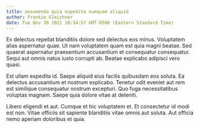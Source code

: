```yaml
---
title: assumenda quia expedita numquam aliquid
author: Frankie Gleichner
date: Tue Nov 30 2021 18:34:57 GMT-0500 (Eastern Standard Time)
---
```

Ex delectus repellat blanditiis dolore sed delectus eos minus. Voluptatem alias aspernatur quae. Ut nam voluptatem quam est quia magni beatae. Sed quaerat aspernatur praesentium accusantium et consequatur consequatur. Sequi aut omnis natus iusto corrupti ab. Beatae explicabo adipisci vero quasi.

 Est ullam expedita id. Saepe aliquid eius facilis quibusdam eos soluta. Ea delectus accusantium et nostrum explicabo. Tenetur odit eveniet aut rem est similique consequatur nostrum excepturi. Quo fuga necessitatibus voluptas magnam. Saepe quia dolore vitae at deleniti.

 Libero eligendi et aut. Cumque et hic voluptatem et. Et consectetur id modi est non. Vitae officiis sit sapiente blanditiis vitae omnis aut soluta. Aut officia nemo aperiam doloribus et quia.